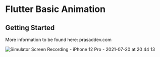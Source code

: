 # Flutter Basic Animation



## Getting Started

More information to be found here: prasaddev.com




![Simulator Screen Recording - iPhone 12 Pro - 2021-07-20 at 20 44 13](https://user-images.githubusercontent.com/34993717/126328373-104341bc-ee0a-4976-b98b-21303a3cda24.gif)

